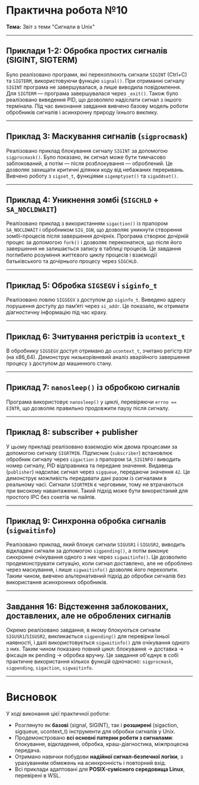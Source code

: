 # Практична робота №10

**Тема:** Звіт з теми "Сигнали в Unix"

---

## Приклади 1-2: Обробка простих сигналів (SIGINT, SIGTERM)

Було реалізовано програми, які перехоплюють сигнали `SIGINT` (Ctrl+C) та `SIGTERM`, використовуючи функцію `signal()`. При отриманні сигналу `SIGINT` програма не завершувалася, а лише виводила повідомлення. Для `SIGTERM` — програма завершувалася через `_exit()`. Також було реалізовано виведення PID, що дозволяло надіслати сигнал з іншого термінала. Під час виконання завдання вивчено базову модель роботи обробників сигналів і асинхронну природу їхнього виклику.

---

## Приклад 3: Маскування сигналів (`sigprocmask`)

Реалізовано приклад блокування сигналу `SIGINT` за допомогою `sigprocmask()`. Було показано, як сигнал може бути тимчасово заблокований, а потім — після розблокування — оброблений. Це дозволяє захищати критичні ділянки коду від небажаних переривань. Вивчено роботу з `sigset_t`, функціями `sigemptyset()` та `sigaddset()`.

---

## Приклад 4: Уникнення зомбі (`SIGCHLD` + `SA_NOCLDWAIT`)

Реалізовано приклад з використанням `sigaction()` із прапором `SA_NOCLDWAIT` і обробником `SIG_IGN`, що дозволяє уникнути створення зомбі-процесів після завершення дочірніх. Програма створює дочірній процес за допомогою `fork()` і дозволяє переконатися, що після його завершення не залишається запису в таблиці процесів. Це завдання поглибило розуміння життєвого циклу процесів і взаємодії батьківського та дочірнього процесу через `SIGCHLD`.

---

## Приклад 5: Обробка `SIGSEGV` і `siginfo_t`

Реалізовано ловлю `SIGSEGV` з доступом до `siginfo_t`. Виведено адресу порушення доступу до памʼяті через `si_addr`. Це показало, як отримати діагностичну інформацію під час краху.

---

## Приклад 6: Зчитування регістрів із `ucontext_t`

В обробнику `SIGSEGV` доступ отримано до `ucontext_t`, зчитано регістр `RIP` (на x86_64). Демонструє низькорівневий аналіз аварійного завершення процесу з доступом до машинного стану.

---

## Приклад 7: `nanosleep()` із обробкою сигналів

Програма використовує `nanosleep()` у циклі, перевіряючи `errno == EINTR`, що дозволяє правильно продовжити паузу після сигналу.

---

## Приклад 8: subscriber + publisher

У цьому прикладі реалізовано взаємодію між двома процесами за допомогою сигналу `SIGRTMIN`. Підписник (`subscriber`) встановлює обробник сигналу через `sigaction` з прапором `SA_SIGINFO` і виводить номер сигналу, PID відправника та передане значення. Видавець (`publisher`) надсилає сигнал через `sigqueue`, передаючи значення `42`. Це демонструє можливість передавати дані разом із сигналами в реальному часі. Сигнали `SIGRTMIN` є черговими, тому не втрачаються при високому навантаженні. Такий підхід може бути використаний для простого IPC без сокетів чи пайпів.

---

## Приклад 9: Синхронна обробка сигналів (`sigwaitinfo`)

Реалізовано приклад, який блокує сигнали `SIGUSR1` і `SIGUSR2`, виводить відкладені сигнали за допомогою `sigpending()`, а потім виконує синхронне очікування одного з них через `sigwaitinfo()`. Це дозволило продемонструвати ситуацію, коли сигнал доставлено, але не оброблено через маскування, і лише `sigwaitinfo()` дозволяє його перехопити. Таким чином, вивчено альтернативний підхід до обробки сигналів без використання асинхронних обробників.

---

## Завдання 16: Відстеження заблокованих, доставлених, але не оброблених сигналів

Окремо реалізовано завдання, в якому блокуються сигнали `SIGUSR1`/`SIGUSR2`, викликається `sigpending()` для перевірки їхньої наявності, і далі використовується `sigwaitinfo()` для очікування одного з них. Таким чином показано повний цикл: блокування → доставка → фіксація як pending → обробка вручну. Це завдання об'єднує в собі практичне використання кількох функцій одночасно: `sigprocmask`, `sigpending`, `sigaction`, `sigwaitinfo`.

---

# Висновок

У ході виконання цієї практичної роботи:

* Розглянуто як **базові** (signal, SIGINT), так і **розширені** (sigaction, sigqueue, ucontext\_t) інструменти для обробки сигналів у Unix.
* Продемонстровано **всі основні патерни роботи з сигналами**: блокування, відкладення, обробка, краш-діагностика, міжпроцесна передача.
* Отримано навички побудови **надійної сигнал-безпечної логіки**, з урахуванням обмежень на асинхронність і повторний вхід.
* Всі приклади адаптовані для **POSIX-сумісного середовища Linux**, перевірені в WSL.
